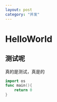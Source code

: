 ```yaml
---
layout: post
category: "并发"
---
```

# HelloWorld

## 测试呢
真的是测试，真是的

```go
import os
func main(){
	return 0
}
```



